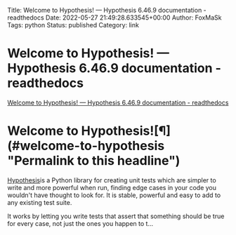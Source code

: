 Title: Welcome to Hypothesis! — Hypothesis 6.46.9 documentation - readthedocs
Date: 2022-05-27 21:49:28.633545+00:00
Author: FoxMaSk 
Tags: python
Status: published
Category: link


# Welcome to Hypothesis! — Hypothesis 6.46.9 documentation - readthedocs

[Welcome to Hypothesis! — Hypothesis 6.46.9 documentation - readthedocs](https://hypothesis.readthedocs.io/en/latest/index.html)


Welcome to Hypothesis![¶](#welcome-to-hypothesis &#34;Permalink to this headline&#34;)
===========================================================================================

[Hypothesis](https://hypothesis.works)is a Python
library for creating unit tests which are simpler to write and more
powerful when run, finding edge cases in your code you wouldn&#39;t have
thought to look for. It is stable, powerful and easy to add to any
existing test suite.

It works by letting you write tests that assert that something should be
true for every case, not just the ones you happen to t...

